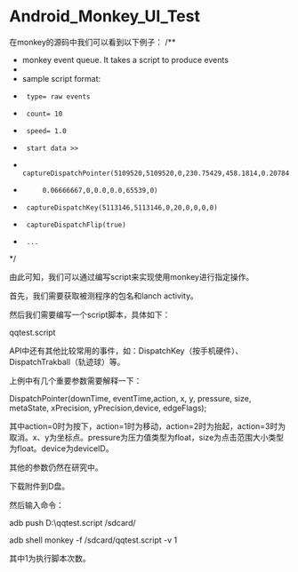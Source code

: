 # Android_Monkey_UI_Test
在monkey的源码中我们可以看到以下例子： 
  /**  
   * monkey event queue. It takes a script to produce events  
   *   
   * sample script format:  
   *      type= raw events  
   *      count= 10  
   *      speed= 1.0  
   *      start data >>  
   *      captureDispatchPointer(5109520,5109520,0,230.75429,458.1814,0.20784314,  
   *          0.06666667,0,0.0,0.0,65539,0)  
   *      captureDispatchKey(5113146,5113146,0,20,0,0,0,0)  
   *      captureDispatchFlip(true)  
   *      ...  
   */    
 
由此可知，我们可以通过编写script来实现使用monkey进行指定操作。

首先，我们需要获取被测程序的包名和lanch activity。

然后我们需要编写一个script脚本，具体如下：

qqtest.script

API中还有其他比较常用的事件，如：DispatchKey（按手机硬件）、DispatchTrakball（轨迹球）等。

上例中有几个重要参数需要解释一下：

DispatchPointer(downTime, eventTime,action, x, y, pressure, size, metaState, xPrecision, yPrecision,device, edgeFlags);

其中action=0时为按下，action=1时为移动，action=2时为抬起，action=3时为取消。x、y为坐标点。pressure为压力值类型为float，size为点击范围大小类型为float。device为deviceID。

其他的参数仍然在研究中。

下载附件到D盘。

然后输入命令： 

  adb push D:\qqtest.script /sdcard/
  
  adb shell monkey -f /sdcard/qqtest.script -v 1

其中1为执行脚本次数。 
